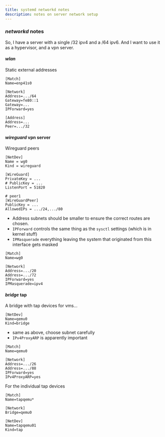 ```yaml
---
title: systemd networkd notes
description: notes on server network setup
---
```


### _networkd_ notes

So, I have a server with a single /32 ipv4 and a /64 ipv6.
And I want to use it as a hypervisor, and a vpn server.

#### _wlan_

Static external addresses

```
[Match]
Name=enp41s0

[Network]
Address=.../64
Gateway=fe80::1
Gateway=...
IPForward=yes

[Address]
Address=...
Peer=.../32
```

#### _wireguard_ vpn server

Wireguard peers

```
[NetDev]
Name = wg0
Kind = wireguard

[WireGuard]
PrivateKey = ...
# PublicKey = ...
ListenPort = 51820

# peer1
[WireGuardPeer]
PublicKey = ...
AllowedIPs = .../24,.../80
```

- Address subnets should be smaller to ensure the correct routes are chosen.
- `IPForward` controls the same thing as the `sysctl` settings (which is in kernel stuff)
- `IPMasquerade` everything leaving the system that originated from this interface gets masked

```
[Match]
Name=wg0

[Network]
Address=.../20
Address=.../72
IPForward=yes
IPMasquerade=ipv4
```

#### _bridge_ tap

A bridge with tap devices for vms...

```
[NetDev]
Name=qemu0
Kind=bridge
```

- same as above, choose subnet carefully
- `IPv4ProxyARP` is apparently important

```
[Match]
Name=qemu0

[Network]
Address=.../26
Address=.../88
IPForward=yes
IPv4ProxyARP=yes
```

For the individual tap devices

```
[Match]
Name=tapqemu*

[Network]
Bridge=qemu0
```

```
[NetDev]
Name=tapqemu01
Kind=tap
```
